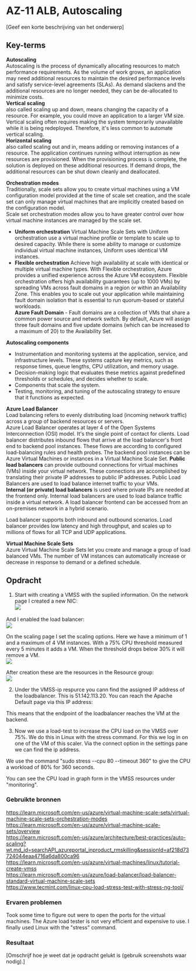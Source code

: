 # AZ-11 ALB, Autoscaling
[Geef een korte beschrijving van het onderwerp]

## Key-terms  
**Autoscaling**  
Autoscaling is the process of dynamically allocating resources to match performance requirements. As the volume of work grows, an application may need additional resources to maintain the desired performance levels and satisfy service-level agreements (SLAs). As demand slackens and the additional resources are no longer needed, they can be de-allocated to minimize costs.  
**Vertical scaling**  
also called scaling up and down, means changing the capacity of a resource. For example, you could move an application to a larger VM size. Vertical scaling often requires making the system temporarily unavailable while it is being redeployed. Therefore, it's less common to automate vertical scaling.  
**Horizontal scaling**  
also called scaling out and in, means adding or removing instances of a resource. The application continues running without interruption as new resources are provisioned. When the provisioning process is complete, the solution is deployed on these additional resources. If demand drops, the additional resources can be shut down cleanly and deallocated.  

**Orchestration modes**  
Traditionally, scale sets allow you to create virtual machines using a VM configuration model provided at the time of scale set creation, and the scale set can only manage virtual machines that are implicitly created based on the configuration model.  
Scale set orchestration modes allow you to have greater control over how virtual machine instances are managed by the scale set.
- **Uniform orchestration** Virtual Machine Scale Sets with Uniform orchestration use a virtual machine profile or template to scale up to desired capacity. While there is some ability to manage or customize individual virtual machine instances, Uniform uses identical VM instances.  
- **Flexible orchestration** Achieve high availability at scale with identical or multiple virtual machine types. With Flexible orchestration, Azure provides a unified experience across the Azure VM ecosystem. Flexible orchestration offers high availability guarantees (up to 1000 VMs) by spreading VMs across fault domains in a region or within an Availability Zone. This enables you to scale out your application while maintaining fault domain isolation that is essential to run quorum-based or stateful workloads.  
**Azure Fault Domain** - Fault domains are a collection of VMs that share a common power source and network switch. By default, Azure will assign three fault domains and five update domains (which can be increased to a maximum of 20) to the Availability Set. 

**Autoscaling components**  
- Instrumentation and monitoring systems at the application, service, and infrastructure levels. These systems capture key metrics, such as response times, queue lengths, CPU utilization, and memory usage.  
- Decision-making logic that evaluates these metrics against predefined thresholds or schedules, and decides whether to scale.  
- Components that scale the system.  
- Testing, monitoring, and tuning of the autoscaling strategy to ensure that it functions as expected.  

**Azure Load Balancer**  
Load balancing refers to evenly distributing load (incoming network traffic) across a group of backend resources or servers.  
Azure Load Balancer operates at layer 4 of the Open Systems Interconnection (OSI) model. It's the single point of contact for clients. Load balancer distributes inbound flows that arrive at the load balancer's front end to backend pool instances. These flows are according to configured load-balancing rules and health probes. The backend pool instances can be Azure Virtual Machines or instances in a Virtual Machine Scale Set.
**Public load balancers** can provide outbound connections for virtual machines (VMs) inside your virtual network. These connections are accomplished by translating their private IP addresses to public IP addresses. Public Load Balancers are used to load balance internet traffic to your VMs.  
**Internal (or private) load balancers** is used where private IPs are needed at the frontend only. Internal load balancers are used to load balance traffic inside a virtual network. A load balancer frontend can be accessed from an on-premises network in a hybrid scenario.  

Load balancer supports both inbound and outbound scenarios. Load balancer provides low latency and high throughput, and scales up to millions of flows for all TCP and UDP applications.  


**Virtual Machine Scale Sets**  
Azure Virtual Machine Scale Sets let you create and manage a group of load balanced VMs. The number of VM instances can automatically increase or decrease in response to demand or a defined schedule.  



## Opdracht  
1. Start with creating a VMSS with the suplied information. On the network page I created a new NIC:  
![](https://github.com/techgrounds/techgrounds-Rogier1978/blob/main/00_includes/06_Azure-2/AZ_11%2001%20VMSS%20network%20interface.png)  

And I enabled the load balancer:  
![](https://github.com/techgrounds/techgrounds-Rogier1978/blob/main/00_includes/06_Azure-2/AZ_11%2002%20VMSS%20lb.png)  

On the scaling page I set the scaling options. Here we have a minimum of 1 and a maximum of 4 VM instances. With a 75% CPU threshold measured every 5 minutes it adds a VM. When the threshold drops below 30% it will remove a VM.  
![](https://github.com/techgrounds/techgrounds-Rogier1978/blob/main/00_includes/06_Azure-2/AZ_11%2003%20VMSS%20scaling%20settings.png)  

After creation these are the resources in the Resource group:  
![](https://github.com/techgrounds/techgrounds-Rogier1978/blob/main/00_includes/06_Azure-2/AZ_11%2004%20VMSS%20resources%20overview.png)  


2. Under the VMSS-ip respurce you cann find the assigned IP address of the loadbalancer. This is 51.142.113.20. You can reach the Apache Default page via this IP address:  

This means that the endpoint of the loadbalancer reaches the VM at the backend.  

3. Now we use a load-test to increase the CPU load on the VMSS over 75%. We do this in Linux with the stress command. For this we log in on one of the VM of this scaler. Via the connect option in the settings pane we can find the ip address.  

We use the command "sudo stress --cpu 80 --timeout 360" to give the CPU a workload of 80% for 360 seconds.  

You can see the CPU load in graph form in the VMSS resources under "monitoring".  


### Gebruikte bronnen
https://learn.microsoft.com/en-us/azure/virtual-machine-scale-sets/virtual-machine-scale-sets-orchestration-modes  
https://learn.microsoft.com/en-us/azure/virtual-machine-scale-sets/overview  
https://learn.microsoft.com/en-us/azure/architecture/best-practices/auto-scaling?wt.md_id=searchAPI_azureportal_inproduct_rmskilling&sessionId=af218d73724044eaa4716a6da800ca96  
https://learn.microsoft.com/en-us/azure/virtual-machines/linux/tutorial-create-vmss  
https://learn.microsoft.com/en-us/azure/load-balancer/load-balancer-standard-virtual-machine-scale-sets  
https://www.tecmint.com/linux-cpu-load-stress-test-with-stress-ng-tool/  


### Ervaren problemen
Took some time to figure out were to open the ports for the virtual machines. The Azure load tester is not very efficient and expensive to use. I finally used Linux with the "stress" command.  

### Resultaat
[Omschrijf hoe je weet dat je opdracht gelukt is (gebruik screenshots waar nodig).]
